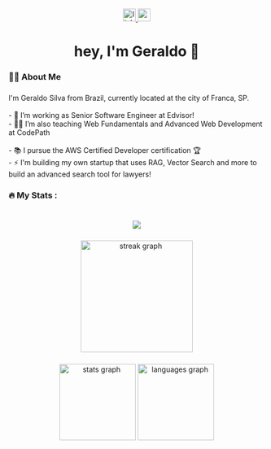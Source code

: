 ###

<div align="center">
  <a href="https://www.linkedin.com/in/gerjunior/" target="_blank">
    <img src="https://img.shields.io/static/v1?message=LinkedIn&logo=linkedin&label=&color=0077B5&logoColor=white&labelColor=&style=for-the-badge" height="25" alt="linkedin logo"  />
  </a>
  <a href="https://www.youtube.com/@geraldo_silva" target="_blank">
    <img src="https://img.shields.io/static/v1?message=Youtube&logo=youtube&label=&color=FF0000&logoColor=white&labelColor=&style=for-the-badge" height="25" alt="youtube logo"  />
  </a>
</div>

###

<h1 align="center">hey, I'm Geraldo 👋</h1>

###

<h3 align="left">👩‍💻  About Me</h3>

###

<p align="left">I'm Geraldo Silva from Brazil, currently located at the city of Franca, SP.<br><br>- 🔭 I’m working as Senior Software Engineer at Edvisor!<br>- 👨‍🏫 I’m also teaching Web Fundamentals and Advanced Web Development at CodePath <br><br>- 📚 I pursue the AWS Certified Developer certification 🏆 <br>- ⚡ I'm building my own startup that uses RAG, Vector Search and more to build an advanced search tool for lawyers!</p>

###

<h3 align="left">🔥   My Stats :</h3>

###

<br clear="both">

<div align="center">
  <img src="https://profile-counter.glitch.me/gerjunior/count.svg?"  />
</div>

###

<div align="center">
  <img src="https://streak-stats.demolab.com?user=gerjunior&locale=en&mode=daily&theme=dark&hide_border=false&border_radius=5&order=3" height="220" alt="streak graph"  />
</div>

###

<div align="center">
  <img src="https://github-readme-stats.vercel.app/api?username=gerjunior&hide_title=false&hide_rank=false&show_icons=true&include_all_commits=true&count_private=true&disable_animations=false&theme=dracula&locale=en&hide_border=false&order=1" height="150" alt="stats graph"  />
  <img src="https://github-readme-stats.vercel.app/api/top-langs?username=gerjunior&locale=en&hide_title=false&layout=compact&card_width=320&langs_count=5&theme=dracula&hide_border=false&order=2" height="150" alt="languages graph"  />
</div>

###
